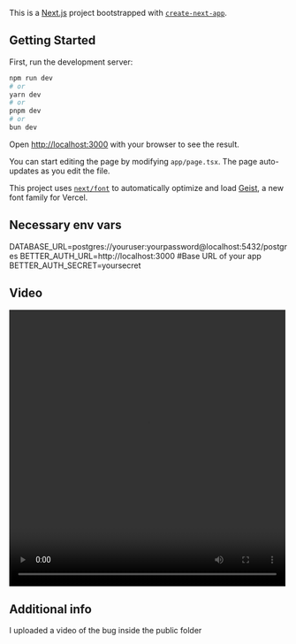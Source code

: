 This is a [Next.js](https://nextjs.org) project bootstrapped with [`create-next-app`](https://nextjs.org/docs/app/api-reference/cli/create-next-app).

## Getting Started

First, run the development server:

```bash
npm run dev
# or
yarn dev
# or
pnpm dev
# or
bun dev
```

Open [http://localhost:3000](http://localhost:3000) with your browser to see the result.

You can start editing the page by modifying `app/page.tsx`. The page auto-updates as you edit the file.

This project uses [`next/font`](https://nextjs.org/docs/app/building-your-application/optimizing/fonts) to automatically optimize and load [Geist](https://vercel.com/font), a new font family for Vercel.

## Necessary env vars

DATABASE_URL=postgres://youruser:yourpassword@localhost:5432/postgres
BETTER_AUTH_URL=http://localhost:3000 #Base URL of your app
BETTER_AUTH_SECRET=yoursecret

## Video

<video width="500" height="500" controls>
  <source src="https://vimeo.com/1067475593?share=copy" type="video/mp4">
</video>

## Additional info

I uploaded a video of the bug inside the public folder
